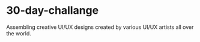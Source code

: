 # 30-day-challange
Assembling creative UI/UX designs created by various UI/UX artists all over the world.
